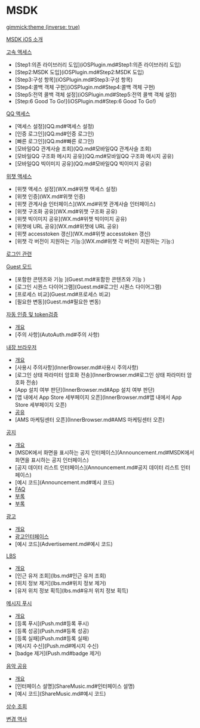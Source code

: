 ﻿# MSDK

[gimmick:theme (inverse: true)](cerulean)

[MSDK iOS 소개](index.md)


[고속 액세스]()

  * [Step1:의존 라이브러리 도입](iOSPlugin.md#Step1:의존 라이브러리 도입)
  * [Step2:MSDK 도입](iOSPlugin.md#Step2:MSDK 도입)
  * [Step3:구성 항목](iOSPlugin.md#Step3:구성 항목)
  * [Step4:콜백 객체 구현](iOSPlugin.md#Step4:콜백 객체 구현)
  * [Step5:전역 콜백 객체 설정](iOSPlugin.md#Step5:전역 콜백 객체 설정)
  * [Step:6 Good To Go!](iOSPlugin.md#Step:6 Good To Go!)
  
[QQ 액세스]()

  * [액세스 설정](QQ.md#액세스 설정)
  * [인증 로그인](QQ.md#인증 로그인)
  * [빠른 로그인](QQ.md#빠른 로그인)
  * [모바일QQ 관계사슬 조회](QQ.md#모바일QQ 관계사슬 조회)
  * [모바일QQ 구조화 메시지 공유](QQ.md#모바일QQ 구조화 메시지 공유)
  * [모바일QQ 빅이미지 공유](QQ.md#모바일QQ 빅이미지 공유)
  
[위챗 액세스]()

  * [위챗 액세스 설정](WX.md#위챗 액세스 설정)
  * [위챗 인증](WX.md#위챗 인증)
  * [위챗 관계사슬 인터페이스](WX.md#위챗 관계사슬 인터페이스)
  * [위챗 구조화 공유](WX.md#위챗 구조화 공유)
  * [위챗 빅이미지 공유](WX.md#위챗 빅이미지 공유)
  * [위챗에 URL 공유](WX.md#위챗에 URL 공유)
  * [위챗 accesstoken 갱신](WX.md#위챗 accesstoken 갱신)
  * [위챗 각 버전이 지원하는 기능:](WX.md#위챗 각 버전이 지원하는 기능:)  
  
[로그인 관련](login.md)  

[Guest 모드]()

  * [포함한 콘텐츠와 기능 ](Guest.md#포함한 콘텐츠와 기능 )
  * [로그인 시퀀스 다이어그램](Guest.md#로그인 시퀀스 다이어그램)
  * [프로세스 비교](Guest.md#프로세스 비교)
  * [필요한 변동](Guest.md#필요한 변동)
  
[자동 인증 및 token검증]()

  * [개요](AutoAuth.md#개요)
  * [주의 사항](AutoAuth.md#주의 사항)  
  
  [내장 브라우저]()

  * [개요](InnerBrowser.md#개요)
  * [사용시 주의사항](InnerBrowser.md#사용시 주의사항)
  * [로그인 상태 파라미터 암호화 전송](InnerBrowser.md#로그인 상태 파라미터 암호화 전송)
  * [App 설치 여부 판단](InnerBrowser.md#App 설치 여부 판단)
  * [앱 내에서 App Store 세부페이지 오픈](InnerBrowser.md#앱 내에서 App Store 세부페이지 오픈)
  * [공유](InnerBrowser.md#공유)
  * [AMS 마케팅센터 오픈](InnerBrowser.md#AMS 마케팅센터 오픈) 
  
[공지]()

  * [개요](Announcement.md#개요)
  * [MSDK에서 화면을 표시하는 공지 인터페이스](Announcement.md#MSDK에서 화면을 표시하는 공지 인터페이스)
  * [공지 데이터 리스트 인터페이스](Announcement.md#공지 데이터 리스트 인터페이스)  
  * [예시 코드](Announcement.md#예시 코드)  
  * [FAQ](Announcement.md#FAQ)  
  * [부록](Announcement.md#부록)
  * [부록](Announcement.md#부록)  
  
[광고]()

  * [개요](Advertisement.md#개요)
  * [광고인터페이스](Advertisement.md#광고인터페이스)
  * [예시 코드](Advertisement.md#예시 코드)
  
[LBS]()

  * [개요](lbs.md#개요)
  * [인근 유저 조회](lbs.md#인근 유저 조회)  
  * [위치 정보 제거](lbs.md#위치 정보 제거)  
  * [유저 위치 정보 획득](lbs.md#유저 위치 정보 획득) 
  
[메시지 푸시]()

  * [개요](Push.md#개요)
  * [등록 푸시](Push.md#등록 푸시)  
  * [등록 성공](Push.md#등록 성공)  
  * [등록 실패](Push.md#등록 실패)  
  * [메시지 수신](Push.md#메시지 수신)  
  * [badge 제거](Push.md#badge 제거)

 [음악 공유]()

  * [개요](ShareMusic.md#개요)
  * [인터페이스 설명](ShareMusic.md#인터페이스 설명)  
  * [예시 코드](ShareMusic.md#예시 코드)  
  
[상수 조회](const.md)

[변경 역사](version.md)
